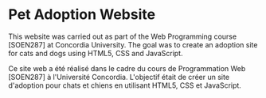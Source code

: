 # Pet Adoption Website

This website was carried out as part of the Web Programming course [SOEN287] at Concordia University. The goal was to create an adoption site for cats and dogs using HTML5, CSS and JavaScript.




Ce site web a été réalisé dans le cadre du cours de Programmation Web [SOEN287] à l'Université Concordia. L'objectif était de créer un site d'adoption pour chats et chiens en utilisant HTML5, CSS et JavaScript.

